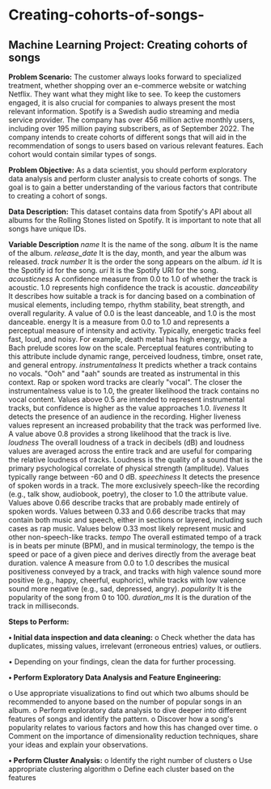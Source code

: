 # Creating-cohorts-of-songs-
## Machine Learning Project: Creating cohorts of songs

<b>Problem Scenario:</b> 
The customer always looks forward to specialized treatment, whether shopping over an e-commerce website or watching Netflix. They want what they might like to see. To keep the customers engaged, it is also crucial for companies to always present the most relevant information. Spotify is a Swedish audio streaming and media service provider. The company has over 456 million active monthly users, including over 195 million paying subscribers, as of September 2022. The company intends to create cohorts of different songs that will aid in the recommendation of songs to users based on various relevant features. Each cohort would contain similar types of songs.

<b>Problem Objective:</b>
As a data scientist, you should perform exploratory data analysis and perform cluster analysis to create cohorts of songs. The goal is to gain a better understanding of the various factors that contribute to creating a cohort of songs.

<b>Data Description:</b>
This dataset contains data from Spotify's API about all albums for the Rolling Stones listed on Spotify. It is important to note that all songs have unique IDs.


<b>Variable 	Description</b>
<i>name</i>	It is the name of the song.
<i>album</i>	It is the name of the album.
<i>release_date</i>	It is the day, month, and year the album was released.
<i>track number</i>	It is the order the song appears on the album.
<i>id</i>	It is the Spotify id for the song.
<i>uri</i>	It is the Spotify URI for the song.
<i>acousticness</i>	A confidence measure from 0.0 to 1.0 of whether the track is acoustic. 1.0 represents high confidence the track is acoustic.
<i>danceability</i>	It describes how suitable a track is for dancing based on a combination of musical elements, including tempo, rhythm stability, beat strength, and overall regularity. A value of 0.0 is the least danceable, and 1.0 is the most danceable.
energy	It is a measure from 0.0 to 1.0 and represents a perceptual measure of intensity and activity. Typically, energetic tracks feel fast, loud, and noisy. For example, death metal has high energy, while a Bach prelude scores low on the scale. Perceptual features contributing to this attribute include dynamic range, perceived loudness, timbre, onset rate, and general entropy.
<i>instrumentalness</i>	It predicts whether a track contains no vocals. "Ooh" and "aah" sounds are treated as instrumental in this context. Rap or spoken word tracks are clearly "vocal". The closer the instrumentalness value is to 1.0, the greater likelihood the track contains no vocal content. Values above 0.5 are intended to represent instrumental tracks, but confidence is higher as the value approaches 1.0.
<i>liveness</i>	It detects the presence of an audience in the recording. Higher liveness values represent an increased probability that the track was performed live. A value above 0.8 provides a strong likelihood that the track is live.
<i>loudness</i>	The overall loudness of a track in decibels (dB) and loudness values are averaged across the entire track and are useful for comparing the relative loudness of tracks. Loudness is the quality of a sound that is the primary psychological correlate of physical strength (amplitude). Values typically range between -60 and 0 dB.
<i>speechiness</i>	It detects the presence of spoken words in a track. The more exclusively speech-like the recording (e.g., talk show, audiobook, poetry), the closer to 1.0 the attribute value. Values above 0.66 describe tracks that are probably made entirely of spoken words. Values between 0.33 and 0.66 describe tracks that may contain both music and speech, either in sections or layered, including such cases as rap music. Values below 0.33 most likely represent music and other non-speech-like tracks.
<i>tempo</i>	The overall estimated tempo of a track is in beats per minute (BPM), and in musical terminology, the tempo is the speed or pace of a given piece and derives directly from the average beat duration.
valence	A measure from 0.0 to 1.0 describes the musical positiveness conveyed by a track, and tracks with high valence sound more positive (e.g., happy, cheerful, euphoric), while tracks with low valence sound more negative (e.g., sad, depressed, angry).
<i>popularity</i>	It is the popularity of the song from 0 to 100.
<i>duration_ms</i>	It is the duration of the track in milliseconds.

<b>Steps to Perform:</b>

<b>•	Initial data inspection and data cleaning:</b>
o	Check whether the data has duplicates, missing values, irrelevant (erroneous entries) values, or outliers.

•	Depending on your findings, clean the data for further processing.

<b>•	Perform Exploratory Data Analysis and Feature Engineering:</b>

o	Use appropriate visualizations to find out which two albums should be recommended to anyone based on the number of popular songs in an album.
o	Perform exploratory data analysis to dive deeper into different features of songs and identify the pattern.
o	Discover how a song's popularity relates to various factors and how this has changed over time.
o	Comment on the importance of dimensionality reduction techniques, share your ideas and explain your observations.

<b>•	Perform Cluster Analysis:</b>
o	Identify the right number of clusters
o	Use appropriate clustering algorithm
o	Define each cluster based on the features
